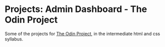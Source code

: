 # Projects: Admin Dashboard - The Odin Project

Some of the projects for [The Odin Project](https://www.theodinproject.com/), in the intermediate html and css syllabus.
